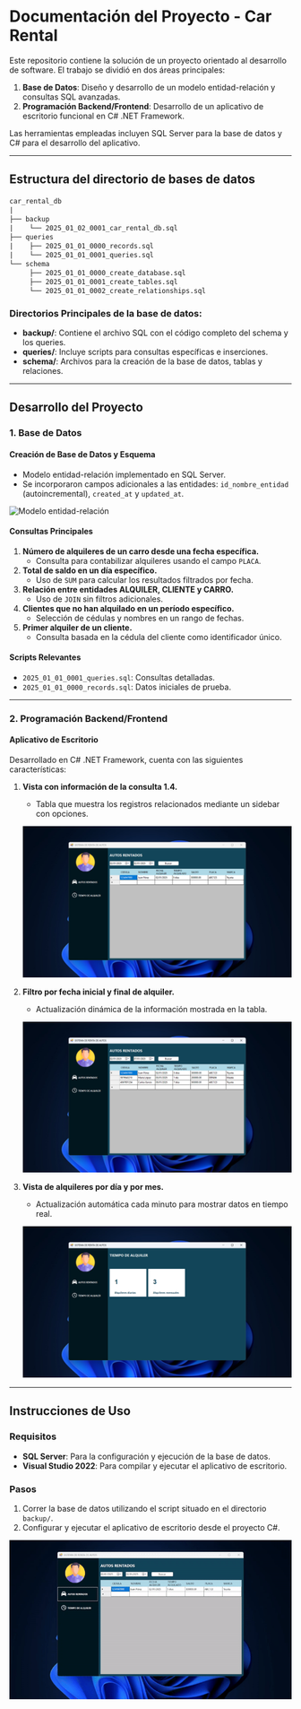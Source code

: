 # Documentación del Proyecto - Car Rental

Este repositorio contiene la solución de un proyecto orientado al desarrollo de software. El trabajo se dividió en dos áreas principales:

1. **Base de Datos**: Diseño y desarrollo de un modelo entidad-relación y consultas SQL avanzadas.
2. **Programación Backend/Frontend**: Desarrollo de un aplicativo de escritorio funcional en C# .NET Framework.

Las herramientas empleadas incluyen SQL Server para la base de datos y C# para el desarrollo del aplicativo.

---

## Estructura del directorio de bases de datos

```text
car_rental_db
|
├── backup
|    └── 2025_01_02_0001_car_rental_db.sql
├── queries
|    ├── 2025_01_01_0000_records.sql
|    └── 2025_01_01_0001_queries.sql
└── schema
     ├── 2025_01_01_0000_create_database.sql
     ├── 2025_01_01_0001_create_tables.sql
     └── 2025_01_01_0002_create_relationships.sql
```

### Directorios Principales de la base de datos:
- **backup/**: Contiene el archivo SQL con el código completo del schema y los queries.
- **queries/**: Incluye scripts para consultas específicas e inserciones.
- **schema/**: Archivos para la creación de la base de datos, tablas y relaciones.

---

## Desarrollo del Proyecto

### 1. Base de Datos

#### Creación de Base de Datos y Esquema
- Modelo entidad-relación implementado en SQL Server.
- Se incorporaron campos adicionales a las entidades: `id_nombre_entidad` (autoincremental), `created_at` y `updated_at`.

![Modelo entidad-relación](https://via.placeholder.com/800x400?text=Modelo+Entidad-Relaci%C3%B3n)

#### Consultas Principales
1. **Número de alquileres de un carro desde una fecha específica.**
   - Consulta para contabilizar alquileres usando el campo `PLACA`.
2. **Total de saldo en un día específico.**
   - Uso de `SUM` para calcular los resultados filtrados por fecha.
3. **Relación entre entidades ALQUILER, CLIENTE y CARRO.**
   - Uso de `JOIN` sin filtros adicionales.
4. **Clientes que no han alquilado en un período específico.**
   - Selección de cédulas y nombres en un rango de fechas.
5. **Primer alquiler de un cliente.**
   - Consulta basada en la cédula del cliente como identificador único.

#### Scripts Relevantes
- `2025_01_01_0001_queries.sql`: Consultas detalladas.
- `2025_01_01_0000_records.sql`: Datos iniciales de prueba.

---

### 2. Programación Backend/Frontend

#### Aplicativo de Escritorio
Desarrollado en C# .NET Framework, cuenta con las siguientes características:

1. **Vista con información de la consulta 1.4.**
   - Tabla que muestra los registros relacionados mediante un sidebar con opciones.

   ![Vista de la consulta 1.4](https://raw.githubusercontent.com/Digovil/car_rental/refs/heads/main/captures/capture_001.png)

2. **Filtro por fecha inicial y final de alquiler.**
   - Actualización dinámica de la información mostrada en la tabla.

   ![Filtro por fechas](https://raw.githubusercontent.com/Digovil/car_rental/refs/heads/main/captures/capture_002.png)

3. **Vista de alquileres por día y por mes.**
   - Actualización automática cada minuto para mostrar datos en tiempo real.

   ![Vista de alquileres por tiempo](https://raw.githubusercontent.com/Digovil/car_rental/refs/heads/main/captures/capture_003.png)

---

## Instrucciones de Uso

### Requisitos
- **SQL Server**: Para la configuración y ejecución de la base de datos.
- **Visual Studio 2022**: Para compilar y ejecutar el aplicativo de escritorio.

### Pasos
1. Correr la base de datos utilizando el script situado en el directorio `backup/`.
2. Configurar y ejecutar el aplicativo de escritorio desde el proyecto C#.

![Ejecución del aplicativo](https://raw.githubusercontent.com/Digovil/car_rental/refs/heads/main/captures/capture_005.gif)

